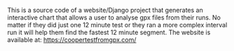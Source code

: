 This is a source code of a website/Django project that generates an interactive chart that allows a user to analyse gpx files from their runs. No matter if they did just one 12 minute test or they ran a more complex interval run it will help them find the fastest 12 minute segment.
The website is available at: https://coopertestfromgpx.com/